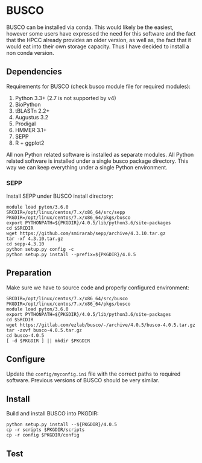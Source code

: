 # BUSCO
BUSCO can be installed via conda. This would likely be the easiest, however some users have expressed the need for this software and the fact that the HPCC already provides an older version, as well as, the fact that it would eat into their own storage capacity.
Thus I have decided to install a non conda version.

## Dependencies
Requirements for BUSCO (check busco module file for required modules):
1. Python 3.3+ (2.7 is not supported by v4)
2. BioPython
3. tBLASTn 2.2+
4. Augustus 3.2
5. Prodigal
5. HMMER 3.1+
6. SEPP
7. R + ggplot2 

All non Python related software is installed as separate modules.
All Python related software is installed under a single busco package directory.
This way we can keep everything under a single Python environment.

### SEPP
Install SEPP under BUSCO install directory:
```
module load pyton/3.6.0
SRCDIR=/opt/linux/centos/7.x/x86_64/src/sepp
PKGDIR=/opt/linux/centos/7.x/x86_64/pkgs/busco
export PYTHONPATH=${PKGDIR}/4.0.5/lib/python3.6/site-packages
cd $SRCDIR
wget https://github.com/smirarab/sepp/archive/4.3.10.tar.gz
tar -xf 4.3.10.tar.gz
cd sepp-4.3.10
python setup.py config -c
python setup.py install --prefix=${PKGDIR}/4.0.5
```

## Preparation
Make sure we have to source code and properly configured environment:
```
SRCDIR=/opt/linux/centos/7.x/x86_64/src/busco
PKGDIR=/opt/linux/centos/7.x/x86_64/pkgs/busco
module load pyton/3.6.0
export PYTHONPATH=${PKGDIR}/4.0.5/lib/python3.6/site-packages
cd $SRCDIR
wget https://gitlab.com/ezlab/busco/-/archive/4.0.5/busco-4.0.5.tar.gz
tar -zxvf busco-4.0.5.tar.gz
cd busco-4.0.5
[ -d $PKGDIR ] || mkdir $PKGDIR
```

## Configure
Update the `config/myconfig.ini` file with the correct paths to required software.
Previous versions of BUSCO should be very similar.

## Install
Build and install BUSCO into PKGDIR:
```
python setup.py install --${PKGDIR}/4.0.5
cp -r scripts $PKGDIR/scripts
cp -r config $PKGDIR/config
```

## Test

